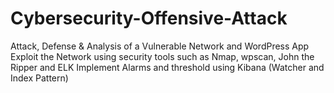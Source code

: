 # Cybersecurity-Offensive-Attack
Attack, Defense & Analysis of a Vulnerable Network and WordPress App
Exploit the Network using security tools such as Nmap, wpscan, John the Ripper and ELK
Implement Alarms and threshold using Kibana (Watcher and Index Pattern)
